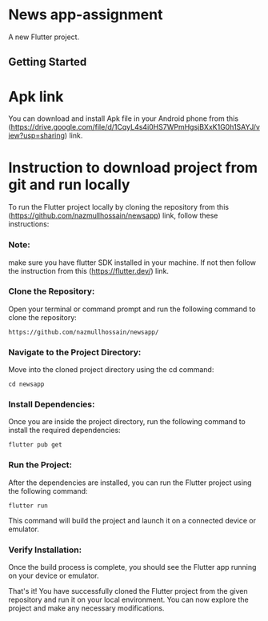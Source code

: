 # News app-assignment

A new Flutter project.

## Getting Started

# Apk link
You can download and install Apk file in your Android phone from this (https://drive.google.com/file/d/1CqyL4s4i0HS7WPmHgsjBXxK1G0h1SAYJ/view?usp=sharing) link.



# Instruction to download project from git and run locally
To run the Flutter project locally by cloning the repository from this (https://github.com/nazmullhossain/newsapp) link, follow these instructions:
### Note:
make sure you have flutter SDK installed in your machine. If not then follow the instruction from this (https://flutter.dev/) link.


### Clone the Repository:
Open your terminal or command prompt and run the following command to clone the repository:

```https://github.com/nazmullhossain/newsapp/```

### Navigate to the Project Directory:
Move into the cloned project directory using the cd command:

```cd newsapp```

### Install Dependencies:
Once you are inside the project directory, run the following command to install the required dependencies:

```flutter pub get```

### Run the Project:
After the dependencies are installed, you can run the Flutter project using the following command:

```flutter run```

This command will build the project and launch it on a connected device or emulator.

### Verify Installation:
Once the build process is complete, you should see the Flutter app running on your device or emulator.

That's it! You have successfully cloned the Flutter project from the given repository and run it on your local environment. You can now explore the project and make any necessary modifications.




